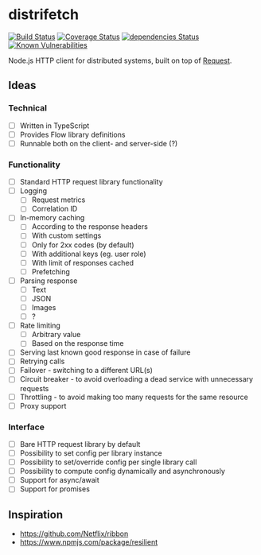 # distrifetch

[![Build Status](https://travis-ci.org/marcin-mazurek/distrifetch.svg?branch=master)](https://travis-ci.org/marcin-mazurek/distrifetch) [![Coverage Status](https://coveralls.io/repos/github/marcin-mazurek/distrifetch/badge.svg?branch=master)](https://coveralls.io/github/marcin-mazurek/distrifetch?branch=master) [![dependencies Status](https://david-dm.org/marcin-mazurek/distrifetch/status.svg)](https://david-dm.org/marcin-mazurek/distrifetch) [![Known Vulnerabilities](https://snyk.io/test/github/marcin-mazurek/distrifetch/badge.svg)](https://snyk.io/test/github/marcin-mazurek/distrifetch)

Node.js HTTP client for distributed systems, built on top of [Request](https://github.com/request/request).

## Ideas

### Technical

- [ ] Written in TypeScript
- [ ] Provides Flow library definitions
- [ ] Runnable both on the client- and server-side (?)

### Functionality

- [ ] Standard HTTP request library functionality
- [ ] Logging
  - [ ] Request metrics
  - [ ] Correlation ID
- [ ] In-memory caching
  - [ ] According to the response headers
  - [ ] With custom settings
  - [ ] Only for 2xx codes (by default)
  - [ ] With additional keys (eg. user role)
  - [ ] With limit of responses cached
  - [ ] Prefetching
- [ ] Parsing response
  - [ ] Text
  - [ ] JSON
  - [ ] Images
  - [ ] ?
- [ ] Rate limiting
  - [ ] Arbitrary value
  - [ ] Based on the response time
- [ ] Serving last known good response in case of failure
- [ ] Retrying calls
- [ ] Failover - switching to a different URL(s)
- [ ] Circuit breaker - to avoid overloading a dead service with unnecessary requests
- [ ] Throttling - to avoid making too many requests for the same resource
- [ ] Proxy support

### Interface

- [ ] Bare HTTP request library by default
- [ ] Possibility to set config per library instance
- [ ] Possibility to set/override config per single library call
- [ ] Possibility to compute config dynamically and asynchronously
- [ ] Support for async/await
- [ ] Support for promises

## Inspiration

- https://github.com/Netflix/ribbon
- https://www.npmjs.com/package/resilient
